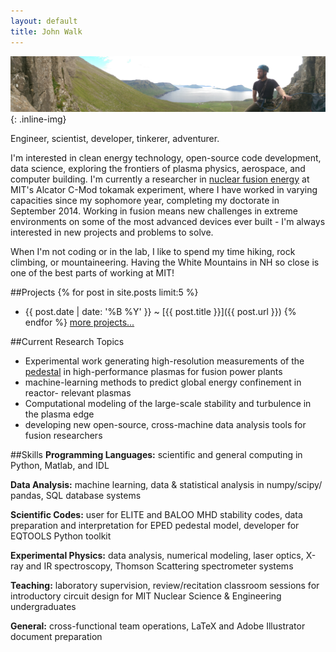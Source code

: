 ```yaml
---
layout: default
title: John Walk
---
```


![ProfilePhoto](/images/headers/faroes.jpg){: .inline-img}

<p>Engineer, scientist, developer, tinkerer, adventurer.</p>

<p>I'm interested in clean energy technology, open-source code development, 
data science, exploring the frontiers of plasma physics, aerospace, and 
computer building.  I'm currently a researcher in 
<a href="/pages/fusionprimer">nuclear fusion energy</a> at 
MIT's Alcator C-Mod tokamak experiment, where I have worked in varying 
capacities since my sophomore year, completing my doctorate in September
2014.  Working in fusion means new challenges in extreme environments on some of the most advanced devices ever built - I'm always interested in new projects and problems to solve.</p>

<p>When I'm not coding or in the lab, I like to spend my time hiking, rock 
climbing, or mountaineering.  Having the White Mountains in NH so close is one 
of the best parts of working at MIT!</p>

##Projects
{% for post in site.posts limit:5 %}
  - {{ post.date | date: '%B %Y' }} <span class="separator">~</span> [{{ post.title }}]({{ post.url }})
{% endfor %}
[more projects...](/pages/projects)

##Current Research Topics
* Experimental work generating high-resolution measurements of the 
[pedestal](/pages/fusionprimer/pedestal)
in high-performance plasmas for fusion power plants
* machine-learning methods to predict global energy confinement in reactor-
relevant plasmas
* Computational modeling of the large-scale stability and turbulence in the 
plasma edge
* developing new open-source, cross-machine data analysis tools for fusion 
researchers

##Skills
**Programming Languages:** scientific and general computing in Python, 
Matlab, and IDL

**Data Analysis:** machine learning, data & statistical analysis in numpy/scipy/
pandas, SQL database systems

**Scientific Codes:** user for ELITE and BALOO MHD stability codes, data 
preparation and interpretation for EPED pedestal model, developer for EQTOOLS 
Python toolkit

**Experimental Physics:** data analysis, numerical modeling, laser optics, 
X-ray and IR spectroscopy, Thomson Scattering spectrometer systems

**Teaching:** laboratory supervision, review/recitation classroom sessions for 
introductory circuit design for MIT Nuclear Science & Engineering undergraduates

**General:** cross-functional team operations, LaTeX and Adobe Illustrator 
document preparation